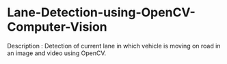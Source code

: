 # Lane-Detection-using-OpenCV-Computer-Vision
Description : Detection of current lane in which vehicle is moving on road in an image and video using OpenCV.
